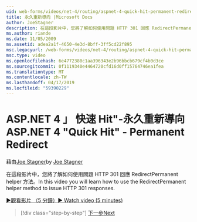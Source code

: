 ```yaml
---
uid: web-forms/videos/net-4/routing/aspnet-4-quick-hit-permanent-redirect
title: 永久重新導向 |Microsoft Docs
author: JoeStagner
description: 在這段影片中，您將了解如何使用問題 HTTP 301 回應 RedirectPermanent helper 方法。
ms.author: riande
ms.date: 11/05/2009
ms.assetid: adea2a1f-4650-4e3d-8bff-3ff5cd22f895
msc.legacyurl: /web-forms/videos/net-4/routing/aspnet-4-quick-hit-permanent-redirect
msc.type: video
ms.openlocfilehash: 6e4772380c1aa396343e2b96bbcb679cf4b0d3ce
ms.sourcegitcommit: 0f1119340e4464720cfd16d0ff15764746ea1fea
ms.translationtype: MT
ms.contentlocale: zh-TW
ms.lasthandoff: 04/17/2019
ms.locfileid: "59390229"
---
```

# <a name="aspnet-4-quick-hit---permanent-redirect"></a><span data-ttu-id="0c2db-103">ASP.NET 4 」 快速 Hit"-永久重新導向</span><span class="sxs-lookup"><span data-stu-id="0c2db-103">ASP.NET 4 "Quick Hit" - Permanent Redirect</span></span>

<span data-ttu-id="0c2db-104">藉由[Joe Stagner](https://github.com/JoeStagner)</span><span class="sxs-lookup"><span data-stu-id="0c2db-104">by [Joe Stagner](https://github.com/JoeStagner)</span></span>

<span data-ttu-id="0c2db-105">在這段影片中，您將了解如何使用問題 HTTP 301 回應 RedirectPermanent helper 方法。</span><span class="sxs-lookup"><span data-stu-id="0c2db-105">In this video you will learn how to use the RedirectPermanent helper method to issue HTTP 301 responses.</span></span> 

[<span data-ttu-id="0c2db-106">&#9654;觀看影片 （5 分鐘）</span><span class="sxs-lookup"><span data-stu-id="0c2db-106">&#9654; Watch video (5 minutes)</span></span>](https://channel9.msdn.com/Blogs/ASP-NET-Site-Videos/aspnet-4-quick-hit-permanent-redirect)

> [!div class="step-by-step"]
> [<span data-ttu-id="0c2db-107">下一步</span><span class="sxs-lookup"><span data-stu-id="0c2db-107">Next</span></span>](aspnet-4-quick-hit-imperative-webforms-routing.md)
